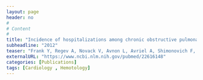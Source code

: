 ```yaml
---
layout: page
header: no
#
# Content
#
title: "Incidence of hospitalizations among chronic obstructive pulmonary disease (COPD) patients with anemia."
subheadline: "2012"
teaser: "Frank Y, Regev A, Novack V, Avnon L, Avriel A, Shimonovich F, Heimer D, Maimon N."
externalURL: "https://www.ncbi.nlm.nih.gov/pubmed/22616148"
categories: [Publications]
tags: [Cardiology , Hemotology]
---
```

